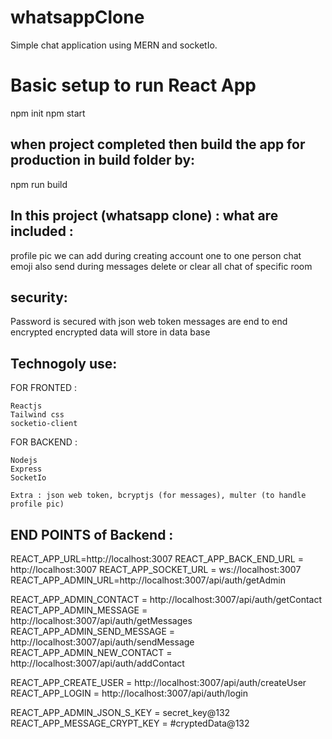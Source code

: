# whatsappClone
Simple chat application using MERN and socketIo.


# Basic setup to run React App

npm init
npm start

## when project completed then build the app for production in build folder by:

npm run build

## In this project (whatsapp clone) : what are included :

profile pic we can add during creating account
one to one person chat
emoji also send during messages
delete or clear all chat of specific room

## security:

Password is secured with json web token
messages are end to end encrypted
encrypted data will store in data base

## Technogoly use:

FOR FRONTED :

    Reactjs
    Tailwind css
    socketio-client

FOR BACKEND :

    Nodejs
    Express
    SocketIo

    Extra : json web token, bcryptjs (for messages), multer (to handle profile pic)

## END POINTS of Backend :

REACT_APP_URL=http://localhost:3007
REACT_APP_BACK_END_URL = http://localhost:3007
REACT_APP_SOCKET_URL = ws://localhost:3007
REACT_APP_ADMIN_URL=http://localhost:3007/api/auth/getAdmin

REACT_APP_ADMIN_CONTACT = http://localhost:3007/api/auth/getContact
REACT_APP_ADMIN_MESSAGE = http://localhost:3007/api/auth/getMessages
REACT_APP_ADMIN_SEND_MESSAGE = http://localhost:3007/api/auth/sendMessage
REACT_APP_ADMIN_NEW_CONTACT = http://localhost:3007/api/auth/addContact

REACT_APP_CREATE_USER = http://localhost:3007/api/auth/createUser
REACT_APP_LOGIN = http://localhost:3007/api/auth/login

REACT_APP_ADMIN_JSON_S_KEY = secret_key@132
REACT_APP_MESSAGE_CRYPT_KEY = #cryptedData@132
